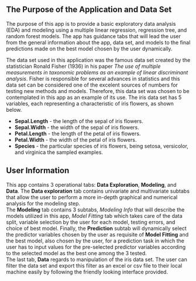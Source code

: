 
## The Purpose of the Application and Data Set

The purpose of this app is to provide a basic exploratory data analysis (EDA) and modeling using a multiple linear regression, regression tree, and random forest models. The app has guidance tabs that will lead the user from the general information about the app, data set, and models to the final predictions made on the best model chosen by the user dynamically.

The data set used in this application was the famous data set created by the statistician Ronald Fisher (1936) in his paper *The use of multiple measurements in taxonomic problems as an example of linear discriminant analysis*. Fisher is responsible for several advances in statistics and this data set can be considered one of the excelent sources of numbers for testing new methods and models. Therefore, this data set was chosen to be contemplated in this app as an example of its use. The iris data set has 5 variables, each representing a characteristic of iris flowers, as shown below.

   * **Sepal.Length** - the length of the sepal of iris flowers.
   * **Sepal.Width** - the width of the sepal of iris flowers.
   * **Petal.Length** - the length of the petal of iris flowers.
   * **Petal.Width** - the width of the petal of iris flowers.
   * **Species** - the particular species of iris flowers, being setosa, versicolor, and virginica the sampled examples.

## User Information

This app contains 3 operational tabs: **Data Exploration**, **Modeling**, and **Data**. The **Data exploration** tab contains univariate and multivariate subtabs that allow the user to perform a more in-depth graphical and numerical analysis for the modeling step.    
   The **Modeling** tab contains 3 subtabs, *Modeling Info* that will describe the models utilized in this app, *Model Fitting* tab which takes care of the data split, variable selection by the user for each model, testing errors, and choice of best model. Finally, the **Prediction** subtab will dynamically select the predictor variables chosen by the user as requisite of **Model Fitting** and the best model, also chosen by the user, for a prediction task in which the user has to input values for the pre-selected predictor variables according to the selected model as the best one among the 3 tested.    
   The last tab, **Data** regards to manipulation of the iris data set. The user can filter the data set and export this filter as an excel or csv file to their local machine easily by following the friendly looking interface provided.
